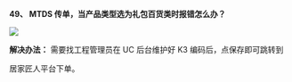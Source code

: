 <a name="bookmark48"></a>**49、 MTDS 传单，当产品类型选为礼包百货类时报错怎么办？**

![](Aspose.Words.e73c43fe-fde1-4168-803d-975613665666.050.jpeg)

**解决办法：**  需要找工程管理员在 UC 后台维护好 K3 编码后，点保存即可跳转到

居家匠人平台下单。

